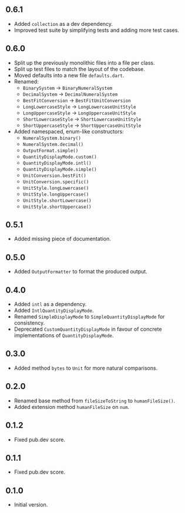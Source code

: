 ## 0.6.1

- Added `collection` as a dev dependency.
- Improved test suite by simplifying tests and adding more test cases.

## 0.6.0

- Split up the previously monolithic files into a file per class.
- Split up test files to match the layout of the codebase.
- Moved defaults into a new file `defaults.dart`.
- Renamed:
  - `BinarySystem` -> `BinaryNumeralSystem`
  - `DecimalSystem` -> `DecimalNumeralSystem`
  - `BestFitConversion` -> `BestFitUnitConversion`
  - `LongLowercaseStyle` -> `LongLowercaseUnitStyle`
  - `LongUppercaseStyle` -> `LongUppercaseUnitStyle`
  - `ShortLowercaseStyle` -> `ShortLowercaseUnitStyle`
  - `ShortUppercaseStyle` -> `ShortUppercaseUnitStyle`
- Added namespaced, enum-like constructors:
  - `NumeralSystem.binary()`
  - `NumeralSystem.decimal()`
  - `OutputFormat.simple()`
  - `QuantityDisplayMode.custom()`
  - `QuantityDisplayMode.intl()`
  - `QuantityDisplayMode.simple()`
  - `UnitConversion.bestFit()`
  - `UnitConversion.specific()`
  - `UnitStyle.longLowercase()`
  - `UnitStyle.longUppercase()`
  - `UnitStyle.shortLowercase()`
  - `UnitStyle.shortUppercase()`

## 0.5.1

- Added missing piece of documentation.

## 0.5.0

- Added `OutputFormatter` to format the produced output.

## 0.4.0

- Added `intl` as a dependency.
- Added `IntlQuantityDisplayMode`.
- Renamed `SimpleDisplayMode` to `SimpleQuantityDisplayMode` for consistency.
- Deprecated `CustomQuantityDisplayMode` in favour of concrete implementations of `QuantityDisplayMode`.

## 0.3.0

- Added method `bytes` to `Unit` for more natural comparisons.

## 0.2.0

- Renamed base method from `fileSizeToString` to `humanFileSize()`.
- Added extension method `humanFileSize` on `num`.

## 0.1.2

- Fixed pub.dev score.

## 0.1.1

- Fixed pub.dev score.

## 0.1.0

- Initial version.
